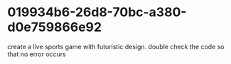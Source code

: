 # 019934b6-26d8-70bc-a380-d0e759866e92
create a live sports game with futuristic design. double check the code so that no error occurs
